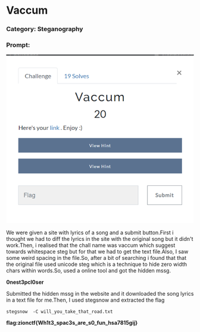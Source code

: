 # Vaccum
### Category: Steganography

### Prompt:
![](images/v1.png)

We were given a site with lyrics of a song and a submit button.First i thought we had to diff the lyrics in the site with the original song but it didn't work.Then, i realised that the chall name was vaccum which suggest towards whitespace steg  but for that we had to get the text file.Also, I saw some weird spacing in the file.So, after a bit of searching i found that that the original file used unicode steg which is a technique to hide zero width chars within words.So, used a online tool and got the hidden mssg.

**0nest3pcl0ser**


Submitted the hidden mssg in the website and it downloaded the song lyrics in a text file for me.Then, I used stegsnow and extracted the  flag
```
stegsnow  -C will_you_take_that_road.txt

```
**flag:zionctf{Wh1t3_spac3s_are_s0_fun_hsa7815gij}**